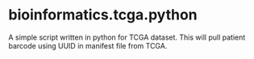 # bioinformatics.tcga.python
A simple script written in python for TCGA dataset. This will pull patient barcode using UUID in manifest file from TCGA.
